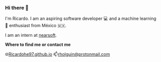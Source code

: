 ### Hi there 👋

I'm Ricardo. I am an aspiring software developer 💻 and a machine learning 🤖 enthusiast from México 🇲🇽.

I am an intern at [nearsoft](https://nearsoft.com/). 

**Where to find me or contact me**

🌐[Ricardohe97.github.io](https://ricardohe97.github.io/) 📫[rholguin@protonmail.com](mailto:rholguin@protonmail.com)

<!--
**RicardoHE97/RicardoHE97** is a ✨ _special_ ✨ repository because its `README.md` (this file) appears on your GitHub profile.

Here are some ideas to get you started:

- 🔭 I’m currently working on ...
- 🌱 I’m currently learning ...
- 👯 I’m looking to collaborate on ...
- 🤔 I’m looking for help with ...
- 💬 Ask me about ...
- 📫 How to reach me: ...
- 😄 Pronouns: ...
- ⚡ Fun fact: ...
-->
